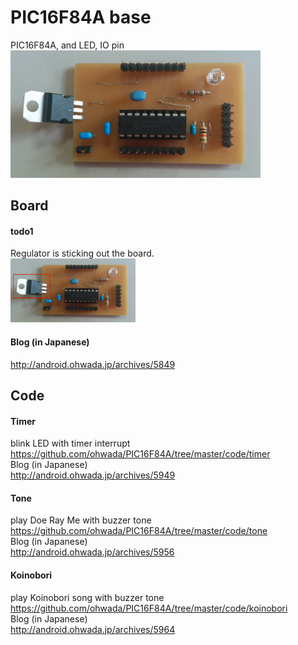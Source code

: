 PIC16F84A base
===============

PIC16F84A, and LED, IO pin <br>
<img src="https://raw.githubusercontent.com/ohwada/PIC16F84A/master/docs/base/pcb_front.png" width="400" />

## Board
#### todo1
Regulator is sticking out the board. <br>
<img src="https://raw.githubusercontent.com/ohwada/PIC16F84A/master/docs/base/todo1.png" width="200" />

#### Blog (in Japanese)
http://android.ohwada.jp/archives/5849

## Code
#### Timer
blink LED with timer interrupt <br>
https://github.com/ohwada/PIC16F84A/tree/master/code/timer <br>
Blog (in Japanese) <br>
http://android.ohwada.jp/archives/5949 <br>

#### Tone
play Doe Ray Me with buzzer tone <br>
https://github.com/ohwada/PIC16F84A/tree/master/code/tone <br>
Blog (in Japanese) <br>
http://android.ohwada.jp/archives/5956 <br>

#### Koinobori
play Koinobori song with buzzer tone <br>
https://github.com/ohwada/PIC16F84A/tree/master/code/koinobori <br>
Blog (in Japanese) <br>
http://android.ohwada.jp/archives/5964 <br>
